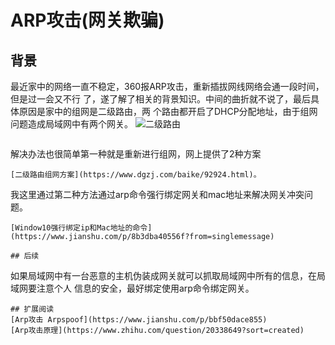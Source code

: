 # ARP攻击(网关欺骗)

## 背景
最近家中的网络一直不稳定，360报ARP攻击，重新插拔网线网络会通一段时间，但是过一会又不行
了，遂了解了相关的背景知识。中间的曲折就不说了，最后具体原因是家中的组网是二级路由，两
个路由都开启了DHCP分配地址，由于组网问题造成局域网中有两个网关。
![二级路由](https://bkimg.cdn.bcebos.com/pic/ac4bd11373f0820292b1b9c841fbfbedab641b21?x-bce-process=image/watermark,image_d2F0ZXIvYmFpa2U4MA==,g_7,xp_5,yp_5 "二级路由")
```

```
解决办法也很简单第一种就是重新进行组网，网上提供了2种方案
```
[二级路由组网方案](https://www.dgzj.com/baike/92924.html)。

```
我这里通过第二种方法通过arp命令强行绑定网关和mac地址来解决网关冲突问题。
```
[Window10强行绑定ip和Mac地址的命令](https://www.jianshu.com/p/8b3dba40556f?from=singlemessage)

## 后续
```
如果局域网中有一台恶意的主机伪装成网关就可以抓取局域网中所有的信息，在局域网要注意个人
信息的安全，最好绑定使用arp命令绑定网关。
```
## 扩展阅读
[Arp攻击 Arpspoof](https://www.jianshu.com/p/bbf50dace855)  
[Arp攻击原理](https://www.zhihu.com/question/20338649?sort=created)
```